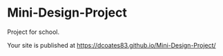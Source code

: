 # Mini-Design-Project
Project for school.

 Your site is published at https://dcoates83.github.io/Mini-Design-Project/
